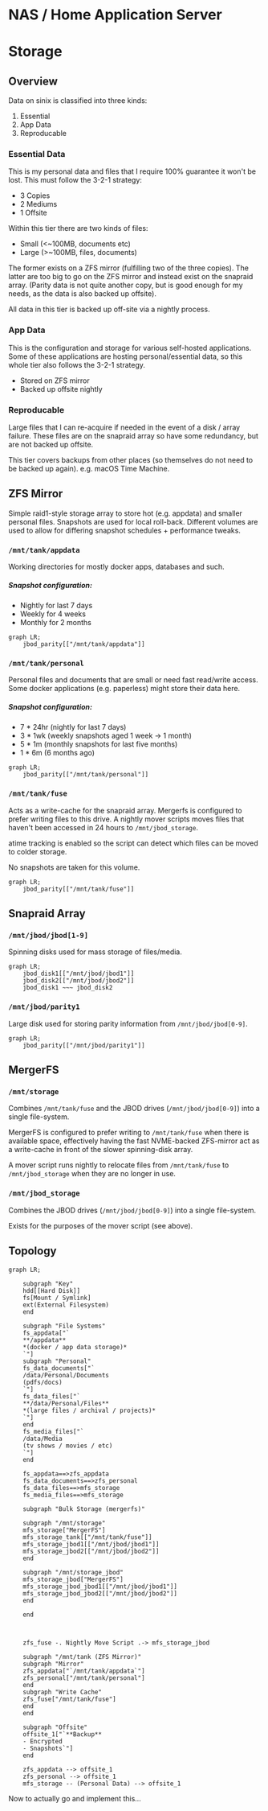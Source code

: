 # NAS / Home Application Server

# Storage

## Overview

Data on sinix is classified into three kinds:
1. Essential
2. App Data
3. Reproducable

### Essential Data

This is my personal data and files that I require 100% guarantee it won't be lost. This must follow the 3-2-1 strategy:
- 3 Copies
- 2 Mediums
- 1 Offsite

Within this tier there are two kinds of files:
- Small (<~100MB, documents etc)
- Large (>~100MB, files, documents)

The former exists on a ZFS mirror (fulfilling two of the three copies).
The latter are too big to go on the ZFS mirror and instead exist on the snapraid array. (Parity data is not quite another copy, but is good enough for my needs, as the data is also backed up offsite).

All data in this tier is backed up off-site via a nightly process.

### App Data

This is the configuration and storage for various self-hosted applications. Some of these applications are hosting personal/essential data, so this whole tier also follows the 3-2-1 strategy.

- Stored on ZFS mirror
- Backed up offsite nightly 

### Reproducable

Large files that I can re-acquire if needed in the event of a disk / array failure. These files are on the snapraid array so have some redundancy, but are not backed up offsite.

This tier covers backups from other places (so themselves do not need to be backed up again). e.g. macOS Time Machine.

## ZFS Mirror

Simple raid1-style storage array to store hot (e.g. appdata) and smaller personal files. Snapshots are used for local roll-back. Different volumes are used to allow for differing snapshot schedules + performance tweaks.

### `/mnt/tank/appdata`

Working directories for mostly docker apps, databases and such.
##### Snapshot configuration:
- Nightly for last 7 days 
- Weekly for 4 weeks
- Monthly for 2 months

```mermaid
graph LR;
    jbod_parity[["/mnt/tank/appdata"]]
```

### `/mnt/tank/personal`

Personal files and documents that are small or need fast read/write access. Some docker applications (e.g. paperless) might store their data here.

##### Snapshot configuration:
- 7 * 24hr (nightly for last 7 days)
- 3 * 1wk (weekly snapshots aged 1 week -> 1 month)
- 5 * 1m (monthly snapshots for last five months)
- 1 * 6m (6 months ago)


```mermaid
graph LR;
    jbod_parity[["/mnt/tank/personal"]]
```

### `/mnt/tank/fuse`

Acts as a write-cache for the snapraid array. Mergerfs is configured to prefer writing files to this drive. A nightly mover scripts moves files that haven't been accessed in 24 hours to `/mnt/jbod_storage`.

atime tracking is enabled so the script can detect which files can be moved to colder storage.

No snapshots are taken for this volume.

```mermaid
graph LR;
    jbod_parity[["/mnt/tank/fuse"]]
```

## Snapraid Array

### `/mnt/jbod/jbod[1-9]`

Spinning disks used for mass storage of files/media.

```mermaid
graph LR;
    jbod_disk1[["/mnt/jbod/jbod1"]]
    jbod_disk2[["/mnt/jbod/jbod2"]]
    jbod_disk1 ~~~ jbod_disk2 
```

### `/mnt/jbod/parity1`

Large disk used for storing parity information from `/mnt/jbod/jbod[0-9]`.

```mermaid
graph LR;
    jbod_parity[["/mnt/jbod/parity1"]]
```

## MergerFS

### `/mnt/storage`

Combines `/mnt/tank/fuse` and the JBOD drives (`/mnt/jbod/jbod[0-9]`) into a single file-system.

MergerFS is configured to prefer writing to `/mnt/tank/fuse` when there is available space, effectively having the fast NVME-backed ZFS-mirror act as a write-cache in front of the slower spinning-disk array.

A mover script runs nightly to relocate files from `/mnt/tank/fuse` to `/mnt/jbod_storage` when they are no longer in use.

### `/mnt/jbod_storage`

Combines the JBOD drives (`/mnt/jbod/jbod[0-9]`) into a single file-system.

Exists for the purposes of the mover script (see above).

## Topology

```mermaid
graph LR;

    subgraph "Key"
    hdd[[Hard Disk]]
    fs[Mount / Symlink]
    ext(External Filesystem)
    end

    subgraph "File Systems"
    fs_appdata["`
    **/appdata**
    *(docker / app data storage)*
    `"]
    subgraph "Personal"
    fs_data_documents["`
    /data/Personal/Documents
    (pdfs/docs)
    `"]
    fs_data_files["`
    **/data/Personal/Files**
    *(large files / archival / projects)*
    `"]
    end
    fs_media_files["`
    /data/Media
    (tv shows / movies / etc)
    `"]
    end

    fs_appdata==>zfs_appdata
    fs_data_documents==>zfs_personal
    fs_data_files==>mfs_storage
    fs_media_files==>mfs_storage

    subgraph "Bulk Storage (mergerfs)"

    subgraph "/mnt/storage"
    mfs_storage["MergerFS"]
    mfs_storage_tank[["/mnt/tank/fuse"]]
    mfs_storage_jbod1[["/mnt/jbod/jbod1"]]
    mfs_storage_jbod2[["/mnt/jbod/jbod2"]]
    end
    
    subgraph "/mnt/storage_jbod"
    mfs_storage_jbod["MergerFS"]
    mfs_storage_jbod_jbod1[["/mnt/jbod/jbod1"]]
    mfs_storage_jbod_jbod2[["/mnt/jbod/jbod2"]]
    end

    end



    zfs_fuse -. Nightly Move Script .-> mfs_storage_jbod

    subgraph "/mnt/tank (ZFS Mirror)"
    subgraph "Mirror"
    zfs_appdata["`/mnt/tank/appdata`"]
    zfs_personal["/mnt/tank/personal"]
    end
    subgraph "Write Cache"
    zfs_fuse["/mnt/tank/fuse"]
    end
    end

    subgraph "Offsite"
    offsite_1["`**Backup** 
    - Encrypted
    - Snapshots`"]
    end

    zfs_appdata --> offsite_1
    zfs_personal --> offsite_1
    mfs_storage -- (Personal Data) --> offsite_1
```

Now to actually go and implement this...